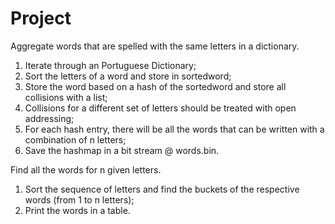 # Project

Aggregate words that are spelled with the same letters in a dictionary.

1. Iterate through an Portuguese Dictionary;
2. Sort the letters of a word and store in sortedword;
3. Store the word based on a hash of the sortedword and store all collisions with a list;
4. Collisions for a different set of letters should be treated with open addressing;
5. For each hash entry, there will be all the words that can be written with a combination of n letters;
6. Save the hashmap in a bit stream @ words.bin.

Find all the words for n given letters.

1. Sort the sequence of letters and find the buckets of the respective words (from 1 to n letters);
2. Print the words in a table.
